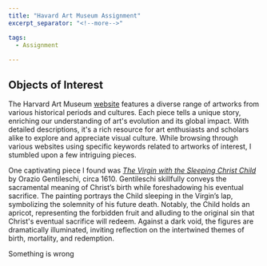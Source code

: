 ```yaml
---
title: "Havard Art Museum Assignment"
excerpt_separator: "<!--more-->"

tags:
  - Assignment
  
---
```


## **Objects of Interest**
The Harvard Art Museum [website](https://harvardartmuseums.org/) features a diverse range of artworks from various historical periods and cultures. Each piece tells a unique story, enriching our understanding of art's evolution and its global impact. With detailed descriptions, it's a rich resource for art enthusiasts and scholars alike to explore and appreciate visual culture. While browsing through various websites using specific keywords related to artworks of interest, I stumbled upon a few intriguing pieces. 

One captivating piece I found was [*The Virgin with the Sleeping Christ Child*](https://harvardartmuseums.org/collections/object/299919) by Orazio Gentileschi, circa 1610. Gentileschi skillfully conveys the sacramental meaning of Christ’s birth while foreshadowing his eventual sacrifice. The painting portrays the Child sleeping in the Virgin’s lap, symbolizing the solemnity of his future death. Notably, the Child holds an apricot, representing the forbidden fruit and alluding to the original sin that Christ's eventual sacrifice will redeem. Against a dark void, the figures are dramatically illuminated, inviting reflection on the intertwined themes of birth, mortality, and redemption.

Something is wrong


